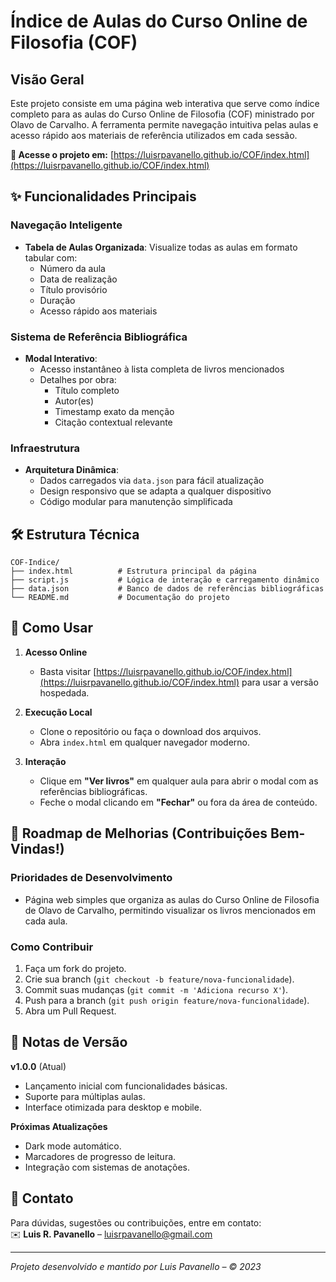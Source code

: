 # Índice de Aulas do Curso Online de Filosofia (COF)  

## Visão Geral  

Este projeto consiste em uma página web interativa que serve como índice completo para as aulas do Curso Online de Filosofia (COF) ministrado por Olavo de Carvalho. A ferramenta permite navegação intuitiva pelas aulas e acesso rápido aos materiais de referência utilizados em cada sessão.  

**🔗 Acesse o projeto em:** [https://luisrpavanello.github.io/COF/index.html](https://luisrpavanello.github.io/COF/index.html)  

## ✨ Funcionalidades Principais  

### Navegação Inteligente  
- **Tabela de Aulas Organizada**: Visualize todas as aulas em formato tabular com:  
  - Número da aula  
  - Data de realização  
  - Título provisório  
  - Duração  
  - Acesso rápido aos materiais  

### Sistema de Referência Bibliográfica  
- **Modal Interativo**:  
  - Acesso instantâneo à lista completa de livros mencionados  
  - Detalhes por obra:  
    - Título completo  
    - Autor(es)  
    - Timestamp exato da menção  
    - Citação contextual relevante  

### Infraestrutura  
- **Arquitetura Dinâmica**:  
  - Dados carregados via `data.json` para fácil atualização  
  - Design responsivo que se adapta a qualquer dispositivo  
  - Código modular para manutenção simplificada  

## 🛠️ Estrutura Técnica  

```
COF-Indice/  
├── index.html          # Estrutura principal da página  
├── script.js           # Lógica de interação e carregamento dinâmico  
├── data.json           # Banco de dados de referências bibliográficas  
└── README.md           # Documentação do projeto  
```  

## 🚀 Como Usar  

1. **Acesso Online**  
   - Basta visitar [https://luisrpavanello.github.io/COF/index.html](https://luisrpavanello.github.io/COF/index.html) para usar a versão hospedada.  

2. **Execução Local**  
   - Clone o repositório ou faça o download dos arquivos.  
   - Abra `index.html` em qualquer navegador moderno.  

3. **Interação**  
   - Clique em **"Ver livros"** em qualquer aula para abrir o modal com as referências bibliográficas.  
   - Feche o modal clicando em **"Fechar"** ou fora da área de conteúdo.  

## 🎨 Roadmap de Melhorias (Contribuições Bem-Vindas!)  

### Prioridades de Desenvolvimento  
- Página web simples que organiza as aulas do Curso Online de Filosofia de Olavo de Carvalho, permitindo visualizar os livros mencionados em cada aula. 

### Como Contribuir  
1. Faça um fork do projeto.  
2. Crie sua branch (`git checkout -b feature/nova-funcionalidade`).  
3. Commit suas mudanças (`git commit -m 'Adiciona recurso X'`).  
4. Push para a branch (`git push origin feature/nova-funcionalidade`).  
5. Abra um Pull Request.  

## 📌 Notas de Versão  

**v1.0.0** (Atual)  
- Lançamento inicial com funcionalidades básicas.  
- Suporte para múltiplas aulas.  
- Interface otimizada para desktop e mobile.  

**Próximas Atualizações**  
- Dark mode automático.  
- Marcadores de progresso de leitura.  
- Integração com sistemas de anotações.  

## 📧 Contato  

Para dúvidas, sugestões ou contribuições, entre em contato:  
✉️ **Luis R. Pavanello** – [luisrpavanello@gmail.com](mailto:luisrpavanello@gmail.com)  

---

*Projeto desenvolvido e mantido por Luis Pavanello – © 2023*